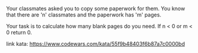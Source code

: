 Your classmates asked you to copy some paperwork for them. You know that there are 'n' classmates and the paperwork has 'm' pages.

Your task is to calculate how many blank pages do you need. If n < 0 or m < 0 return 0.

link kata: https://www.codewars.com/kata/55f9b48403f6b87a7c0000bd